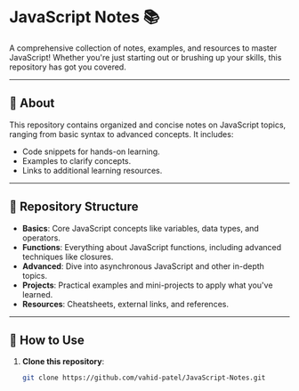 # JavaScript Notes 📚  

A comprehensive collection of notes, examples, and resources to master JavaScript! Whether you're just starting out or brushing up your skills, this repository has got you covered.  

---

## 📝 About  

This repository contains organized and concise notes on JavaScript topics, ranging from basic syntax to advanced concepts. It includes:  
- Code snippets for hands-on learning.  
- Examples to clarify concepts.  
- Links to additional learning resources.  

---

## 📂 Repository Structure  

- **Basics**: Core JavaScript concepts like variables, data types, and operators.  
- **Functions**: Everything about JavaScript functions, including advanced techniques like closures.  
- **Advanced**: Dive into asynchronous JavaScript and other in-depth topics.  
- **Projects**: Practical examples and mini-projects to apply what you've learned.  
- **Resources**: Cheatsheets, external links, and references.  

---

## 🚀 How to Use  

1. **Clone this repository**:  
   ```bash  
   git clone https://github.com/vahid-patel/JavaScript-Notes.git
